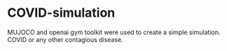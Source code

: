 # COVID-simulation
MUJOCO and openai gym toolkit were used to create a simple simulation. COVID or any other contagious disease. 
